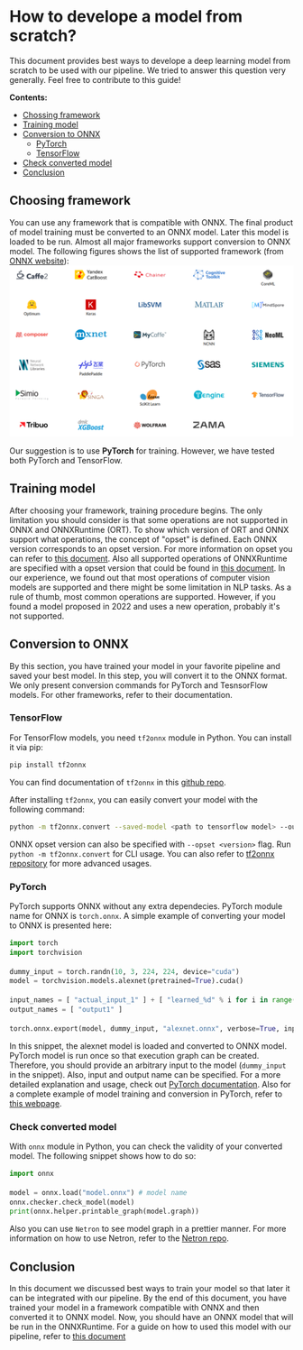 # How to develope a model from scratch?
This document provides best ways to develope a deep learning model from scratch to be used with our pipeline. We tried to answer this question very generally. Feel free to contribute to this guide!

**Contents:**
+ [Chossing framework](#choosing-framework)
+ [Training model](#training-model)
+ [Conversion to ONNX](#conversion-to-onnx)
    + [PyTorch](#pytorch)
    + [TensorFlow](#tensorflow)
+ [Check converted model](#check-converted-model)
+ [Conclusion](#conclusion)

## Choosing framework
You can use any framework that is compatible with ONNX. The final product of model training must be converted to an ONNX model. Later this model is loaded to be run. Almost all major frameworks support conversion to ONNX model. The following figures shows the list of supported framework (from [ONNX website](https://onnx.ai/supported-tools.html#buildModel)):
![supported frameworks](../images/supported-frameworks.png)

Our suggestion is to use **PyTorch** for training. However, we have tested both PyTorch and TensorFlow.
## Training model
After choosing your framework, training procedure begins. The only limitation you should consider is that some operations are not supported in ONNX and ONNXRuntime (ORT). To show which version of ORT and ONNX support what operations, the concept of "opset" is defined. Each ONNX version corresponds to an opset version. For more information on opset you can refer to [this document](https://github.com/onnx/onnx/blob/main/docs/Versioning.md). Also all supported operations of ONNXRuntime are specified with a opset version that could be found in [this document](https://github.com/microsoft/onnxruntime/blob/main/docs/OperatorKernels.md). In our experience, we found out that most operations of computer vision models are supported and there might be some limitation in NLP tasks. As a rule of thumb, most common operations are supported. However, if you found a model proposed in 2022 and uses a new operation, probably it's not supported. 
## Conversion to ONNX
By this section, you have trained your model in your favorite pipeline and saved your best model. In this step, you will convert it to the ONNX format. We only present conversion commands for PyTorch and TesnsorFlow models. For other frameworks, refer to their documentation.
### TensorFlow
For TensorFlow models, you need `tf2onnx` module in Python. You can install it via pip:
```bash
pip install tf2onnx
```
You can find documentation of `tf2onnx` in this [github repo](https://github.com/onnx/tensorflow-onnx).

After installing `tf2onnx`, you can easily convert your model with the following command:
```bash
python -m tf2onnx.convert --saved-model <path to tensorflow model> --output model.onnx
```
ONNX opset version can also be specified with `--opset <version>` flag. Run `python -m tf2onnx.convert` for CLI usage. You can also refer to [tf2onnx repository](https://github.com/onnx/tensorflow-onnx) for more advanced usages.
### PyTorch
PyTorch supports ONNX without any extra dependecies. PyTorch module name for ONNX is `torch.onnx`. A simple example of converting your model to ONNX is presented here:

```python
import torch
import torchvision

dummy_input = torch.randn(10, 3, 224, 224, device="cuda")
model = torchvision.models.alexnet(pretrained=True).cuda()

input_names = [ "actual_input_1" ] + [ "learned_%d" % i for i in range(16) ]
output_names = [ "output1" ]

torch.onnx.export(model, dummy_input, "alexnet.onnx", verbose=True, input_names=input_names, output_names=output_names)
```
In this snippet, the alexnet model is loaded and converted to ONNX model. PyTorch model is run once so that execution graph can be created. Therefore, you should provide an arbitrary input to the model (`dummy_input` in the snippet). Also, input and output name can be specified. For a more detailed explanation and usage, check out [PyTorch documentation](https://pytorch.org/docs/stable/onnx.html). Also for a complete example of model training and conversion in PyTorch, refer to [this webpage](https://pytorch.org/tutorials/advanced/super_resolution_with_onnxruntime.html).
### Check converted model
With `onnx` module in Python, you can check the validity of your converted model. The following snippet shows how to do so:
```python
import onnx

model = onnx.load("model.onnx") # model name
onnx.checker.check_model(model)
print(onnx.helper.printable_graph(model.graph))
```
Also you can use `Netron` to see model graph in a prettier manner. For more information on how to use Netron, refer to the [Netron repo](https://github.com/lutzroeder/netron).

## Conclusion
In this document we discussed best ways to train your model so that later it can be integrated with our pipeline. By the end of this document, you have trained your model in a framework compatible with ONNX and then converted it to ONNX model. Now, you should have an ONNX model that will be run in the ONNXRuntime. For a guide on how to used this model with our pipeline, refer to [this document](./use-existing-models.md)
